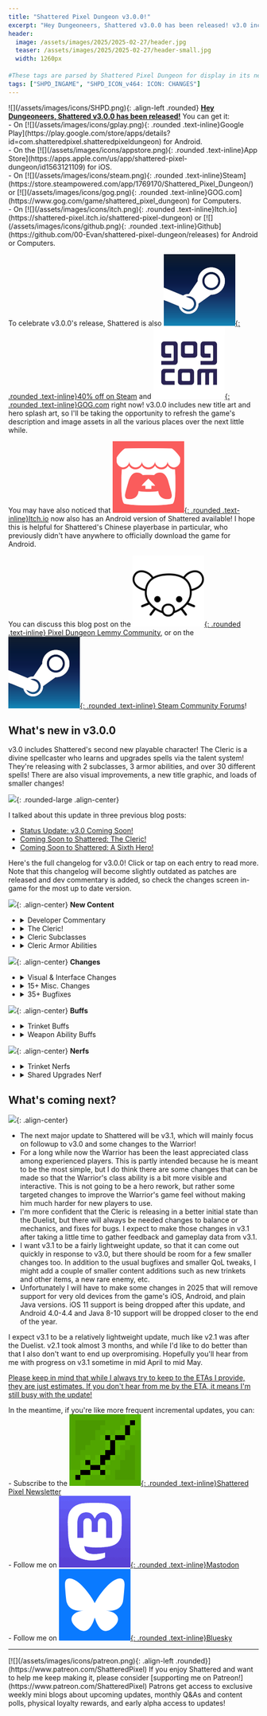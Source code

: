 ```yaml
---
title: "Shattered Pixel Dungeon v3.0.0!"
excerpt: "Hey Dungeoneers, Shattered v3.0.0 has been released! v3.0 includes Shattered's second new playable character! The Cleric is a divine spellcaster who learns and upgrades spells via the talent system! They're releasing with 2 subclasses, 3 armor abilities, and over 30 different spells! There are also visual improvements, a new title graphic, and loads of smaller changes!"
header:
  image: /assets/images/2025/2025-02-27/header.jpg
  teaser: /assets/images/2025/2025-02-27/header-small.jpg
  width: 1260px

#These tags are parsed by Shattered Pixel Dungeon for display in its news feed
tags: ["SHPD_INGAME", "SHPD_ICON_v464: ICON: CHANGES"]
---
```


<div markdown="1" class="img-text">
![](/assets/images/icons/SHPD.png){: .align-left .rounded} <b><u>Hey Dungeoneers, Shattered v3.0.0 has been released!</u></b> You can get it:
<br>- On [![](/assets/images/icons/gplay.png){: .rounded .text-inline}Google Play](https://play.google.com/store/apps/details?id=com.shatteredpixel.shatteredpixeldungeon) for Android.
<br>- On the [![](/assets/images/icons/appstore.png){: .rounded .text-inline}App Store](https://apps.apple.com/us/app/shattered-pixel-dungeon/id1563121109) for iOS.
<br>- On [![](/assets/images/icons/steam.png){: .rounded .text-inline}Steam](https://store.steampowered.com/app/1769170/Shattered_Pixel_Dungeon/) or [![](/assets/images/icons/gog.png){: .rounded .text-inline}GOG.com](https://www.gog.com/game/shattered_pixel_dungeon) for Computers.
<br>- On [![](/assets/images/icons/itch.png){: .rounded .text-inline}Itch.io](https://shattered-pixel.itch.io/shattered-pixel-dungeon) or [![](/assets/images/icons/github.png){: .rounded .text-inline}Github](https://github.com/00-Evan/shattered-pixel-dungeon/releases) for Android or Computers.
</div>

To celebrate v3.0.0's release, Shattered is also [![](/assets/images/icons/steam.png){: .rounded .text-inline}40% off on Steam](https://store.steampowered.com/app/1769170/Shattered_Pixel_Dungeon/) and [![](/assets/images/icons/gog.png){: .rounded .text-inline}GOG.com](https://www.gog.com/game/shattered_pixel_dungeon) right now! v3.0.0 includes new title art and hero splash art, so I'll be taking the opportunity to refresh the game's description and image assets in all the various places over the next little while.

You may have also noticed that [![](/assets/images/icons/itch.png){: .rounded .text-inline}Itch.io](https://shattered-pixel.itch.io/shattered-pixel-dungeon) now also has an Android version of Shattered available! I hope this is helpful for Shattered's Chinese playerbase in particular, who previously didn't have anywhere to officially download the game for Android.

You can discuss this blog post on the [![](/assets/images/icons/lemmy.png){: .rounded .text-inline} Pixel Dungeon Lemmy Community](https://lemmy.world/post/26126052), or on the [![](/assets/images/icons/steam.png){: .rounded .text-inline} Steam Community Forums](https://steamcommunity.com/app/1769170/eventcomments/595142122210893990)!

## What's new in v3.0.0

v3.0 includes Shattered's second new playable character! The Cleric is a divine spellcaster who learns and upgrades spells via the talent system! They're releasing with 2 subclasses, 3 armor abilities, and over 30 different spells! There are also visual improvements, a new title graphic, and loads of smaller changes!

![](/assets/images/{{page.date|date:'%Y/%Y-%m-%d'}}/cleric.jpg){: .rounded-large .align-center}

I talked about this update in three previous blog posts:
- [Status Update: v3.0 Coming Soon!](https://shatteredpixel.com/blog/status-update-v30-coming-soon.html)
- [Coming Soon to Shattered: The Cleric!](https://shatteredpixel.com/blog/coming-soon-to-shattered-the-cleric.html)
- [Coming Soon to Shattered: A Sixth Hero!](https://shatteredpixel.com/blog/coming-soon-to-shattered-a-sixth-hero.html)

Here's the full changelog for v3.0.0! Click or tap on each entry to read more. Note that this changelog will become slightly outdated as patches are released and dev commentary is added, so check the changes screen in-game for the most up to date version.

![](/assets/images/{{page.date|date:'%Y/%Y-%m-%d'}}/new.png){: .align-center}
**New Content**
<ul>
<li><details markdown="1"><summary>Developer Commentary</summary><blockquote markdown="1">
- Released February 27th, 2025
- 197 days after Shattered v2.5.0
- 548 days after Shattered v2.0.0

Dev commentary will be added here in the future.
</blockquote></details></li>
<li><details markdown="1"><summary>The Cleric!</summary><blockquote markdown="1">
**Shattered Pixel Dungeon has another new hero, making for six total!!**

The Cleric is an entire new hero class **with a variety of unique spells that they learn via talents!** They can be unlocked by removing the curse on any piece of equipment, but existing players who already have a win will automatically unlock them!

Much like how the Duelist can use a bunch of weapon abilities, I want the Cleric to be an ability-centric hero focused on Magic. Unlike the Duelist, these abilities are tied into the hero and their talents, instead of equipment items.
</blockquote></details></li>
<li><details markdown="1"><summary>Cleric Subclasses</summary><blockquote markdown="1">
**The Cleric has two subclasses, each with their own emphasis!**

**The Priest** is focused on ranged spell combat, effects that synergize with magical items like wands and artifacts.

**The Paladin** is focused on melee spell combat and defensive power. Their effects most strongly synergize with weapons and armor.
</blockquote></details></li>
<li><details markdown="1"><summary>Cleric Armor Abilities</summary><blockquote markdown="1">
**The Cleric has three lategame armor abilities as well!**

**Ascended Form** grants the Cleric access to new spells, extra attack ranged, and shielding whenever they cast spells.

**Trinity** lets the Cleric access the effects of items they've previously identified in their run without the items themselves.

**Power of Many** empowers or creates an ally for the Cleric, and grants them new spells to cast with that ally.
</blockquote></details></li>
</ul>

![](/assets/images/{{page.date|date:'%Y/%Y-%m-%d'}}/changes.png){: .align-center}
**Changes**
<ul>
<li><details markdown="1"><summary>Visual & Interface Changes</summary><blockquote markdown="1">
**Shattered's title graphic has been totally redrawn!** The new title graphic, by Aleksandar Komitov, improves on text quality and style while trying to stay true to the original title. There is now a landscape and portrait variant of this title as well.

The game's **Hero Splash Arts** have been improved as well! After so many years, Aleksandar has revised some of the game's hero splash arts to bring them up to his current standards:
- The Huntress and Rogue have recieved major changes
- The Mage has recieved moderate changes
- The Duelist has received only tiny tweaks to some face details.
- The Warrior's splash remains unchanged for the moment, but improvements to it are coming soon as well!

The **Games in Progress screen** has been expanded too, with up to 6 runs at once, info about recency, and sorting options.
</blockquote></details></li>
<li><details markdown="1"><summary>15+ Misc. Changes</summary><blockquote markdown="1">
**Highlights:**
- Turned off auto-targeting in cases where it was almost always wrong (Bless spell, Wand of Warding, etc.)
- Enemies are now more willing to switch targets if their target is retreating and they are being attacked by something else
- Enemies are now more consistently drawn to the hero's position if they are attacked from out of visible range
- Internal adjustments to hunger and regeneration effects, they should now be more responsive when hunger or regen rate changes.
- Fixed Reclaim trap spell exploits, and allowed it to be dropped while charged
- Traps triggered by time freeze ending now always resolve after other effects/actions (e.g. teleportation, item pickup)
- Improved visual contrast for symbols on runestones

**Characters:**
- Crazed bandits now have their own description

**Effects:**
- Blast Wave no longer knocks back characters if they are killed over a pit
- Cloak of Shadows (and new Holy Tome) can no longer be transmuted.

**Misc.:**
- Adjusted icons for Sucker Punch and Followup Strike
- Camera no longer re-centers on hero when adding custom notes
- Camera panning to enemies now respects the 'camera follow intensity' setting.
- Improved the game's monochrome Android icon
- Added developer commentary for v2.0.0
- Improved text clarity in a few cases
- Updated internal code libraries
</blockquote></details></li>
<li><details markdown="1"><summary>35+ Bugfixes</summary><blockquote markdown="1">
Fixed the following bugs:

**Highlights:**
- Various issues with system gestures registering as game inputs on Android and iOS
- Various cases where closing the game inside of the alchemy scene could result in lost progress
- Rare cases where multiple ascension wins could be recorded for one run
- Runestones working while hero is magic immune
- Unstable spell never triggering scroll effects that could apply either in or out of combat
- Exotic crystals trinket not applying to monster drops in many cases

**Items:**
- Rare cases where bomb AOE could be influenced by nearby potions shattering
- Exploits involving juggling salt cube to get slower hunger with full regen
- Cursed armband not updating player gold display on desktop after stealing gold
- Very specific cases where disarming traps could make items unattainable
- Icecap incorrectly being blocked by high grass
- Stone of detect magic incorrectly being usable on thrown weapons
- Artifact uniqueness being affected by runs from prior game versions
- Crashes when aqua brew is dropped down chasms
- Rare errors when cancelling scroll of enchantment on armor
- Multiplicity glyph not working correctly with ghouls in some cases
- Corrosion gas from chaotic censer always starting at 1 damage

**Effects:**
- Monk abilities which ignore armor using the incorrect damage icon
- Damage type not showing when hitting downed crystal guardians
- Very rare cases where spawned high grass could interfere with the floor 20 shop
- Certain effects not having on-death or rankings messages
- Specific cases where cursed wand effects would forget they were spawned by wondrous resin
- Duration of greater haste not being preserved on save/load
- Disarming traps not teleporting the hero's weapon in some cases where they should
- Cursed wand effects potentially applying levitation to immovable characters
- Geomancer rockfall attack being cleared on save/load
- Duelist's block ability not working properly with save/load

**Misc.:**
- Rat King's description sometimes being incorrect in journal
- Pacifist badge unlocking when it shouldn't in rare cases
- Retreating characters failing to retreat through crowded area in some cases
- Various minor UI errors when holding down inventory buttons just before moving
- Rare cases where game win scene wouldn't trigger immediately
- Ripper demons sometimes losing their target early
- Various minor textual errors
- Various rare crash errors
</blockquote></details></li>
</ul>

![](/assets/images/{{page.date|date:'%Y/%Y-%m-%d'}}/buffs.png){: .align-center}
**Buffs**
<ul>
<li><details markdown="1"><summary>Trinket Buffs</summary><blockquote markdown="1">
Overall trinket balance is in a much better place since v2.5, but there are still some that can do with being more powerful or fun to use:

- **Chaotic Censer** now only spawns gasses when enemies are present, and gives a warning one moment before the gas is spewed.
- **13 Leaf Clover** slightly redesigned, now has a 15% chance to set damage to max and 10% chance to set damage to min per level. This results in ~10% more average damage at +3.
- **Mimic Tooth** ebony mimics now have normal mimic stats, down from +25%, but still deal full damage on surprise attack.
- **Trap Mechanism** now also makes 10% of a level's traps spawn visible per level.
- **Shard of Oblivion** now prevents ID effects such as scroll of ID and wells of knowledge. Items are instead set to be ready to be IDed by the shard.
</blockquote></details></li>
<li><details markdown="1"><summary>Weapon Ability Buffs</summary><blockquote markdown="1">
The Duelist continues to do better following all the changes in v2.X updates. A couple of weapon abilities are still lagging behind though, and so I'm giving them a little help:

- **Combo Strike** ability damage boost buffed by 25% for Gauntlets. 33% for Sai, 50% for Gloves.
- **Charged Shot** knockback +1, base bonus damage on untipped darts +1.
</blockquote></details></li>
</ul>

![](/assets/images/{{page.date|date:'%Y/%Y-%m-%d'}}/nerfs.png){: .align-center}
**Nerfs**
<ul>
<li><details markdown="1"><summary>Trinket Nerfs</summary><blockquote markdown="1">
Despite nerfs in v2.5 the Mossy Clump is still far and away the strongest trinket. For now I'm going to experiment with adjusting the ratios on the floors it grants.

- **Mossy Clump** now generates grassy floors 1/3 of the time and water floors 2/3 of the time, instead of 1/2 each. This will usually result in one fewer grassy floor over a whole run.
</blockquote></details></li>
<li><details markdown="1"><summary>Shared Upgrades Nerf</summary><blockquote markdown="1">
Thrown weapons aren't an especially popular category of item to upgrade, and I would like to make more extensive changes to them in the future, but for the moment I'm making a targeted adjustment to the Shared Upgrades talent. The bonus damage it provided wasn't tied to the tier of thrown weapon used, which made T2 thrown weapons disproportionally powerful for the Sniper.

- **Shared Upgrades**  now grants 2.5%/5%/7.5% bonus damage per upgrade per tier, instead of a flat 10%/20%/30% bonus damage per upgrade. Functionally, this means -50% bonus dmg for T2 thrown weapons, -25% for T3, no changes for T4, and +25% for T5.
</blockquote></details></li>
</ul>

## What's coming next?

![](/assets/images/{{page.date|date:'%Y/%Y-%m-%d'}}/upcoming.png){: .align-center}

- The next major update to Shattered will be v3.1, which will mainly focus on followup to v3.0 and some changes to the Warrior!
- For a long while now the Warrior has been the least appreciated class among experienced players. This is partly intended because he is meant to be the most simple, but I do think there are some changes that can be made so that the Warrior's class ability is a bit more visible and interactive. This is not going to be a hero rework, but rather some targeted changes to improve the Warrior's game feel without making him much harder for new players to use.
- I'm more confident that the Cleric is releasing in a better initial state than the Duelist, but there will always be needed changes to balance or mechanics, and fixes for bugs. I expect to make those changes in v3.1 after taking a little time to gather feedback and gameplay data from v3.1.
- I want v3.1 to be a fairly lightweight update, so that it can come out quickly in response to v3.0, but there should be room for a few smaller changes too. In addition to the usual bugfixes and smaller QoL tweaks, I might add a couple of smaller content additions such as new trinkets and other items, a new rare enemy, etc.
- Unfortunately I will have to make some changes in 2025 that will remove support for very old devices from the game's iOS, Android, and plain Java versions. iOS 11 support is being dropped after this update, and Android 4.0-4.4 and Java 8-10 support will be dropped closer to the end of the year.

I expect v3.1 to be a relatively lightweight update, much like v2.1 was after the Duelist. v2.1 took almost 3 months, and while I'd like to do better than that I also don't want to end up overpromising. Hopefully you'll hear from me with progress on v3.1 sometime in mid April to mid May.

<u>Please keep in mind that while I always try to keep to the ETAs I provide, they are just estimates. If you don't hear from me by the ETA, it means I'm still busy with the update!</u>

In the meantime, if you're like more frequent incremental updates, you can:<br>- Subscribe to the [![](/assets/images/icons/avatar.png){: .rounded .text-inline}Shattered Pixel Newsletter](/newsletter)<br>- Follow me on [![](/assets/images/icons/mastodon.png){: .rounded .text-inline}Mastodon](https://mastodon.gamedev.place/@ShatteredPixel)<br>- Follow me on [![](/assets/images/icons/bluesky.png){: .rounded .text-inline}Bluesky](https://bsky.app/profile/shatteredpixel.com)

---

<div markdown="1" style="display: inline-block;">
[![](/assets/images/icons/patreon.png){: .align-left .rounded}](https://www.patreon.com/ShatteredPixel) If you enjoy Shattered and want to help me keep making it, please consider [supporting me on Patreon!](https://www.patreon.com/ShatteredPixel) Patrons get access to exclusive weekly mini blogs about upcoming updates, monthly Q&As and content polls, physical loyalty rewards, and early alpha access to updates!
</div>
